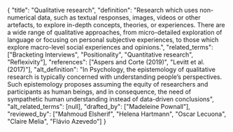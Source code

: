 {
    "title": "Qualitative research",
    "definition": "Research which uses non-numerical data, such as textual responses, images, videos or other artefacts, to explore in-depth concepts, theories, or experiences. There are a wide range of qualitative approaches, from micro-detailed exploration of language or focusing on personal subjective experiences, to those which explore macro-level social experiences and opinions.",
    "related_terms": ["Bracketing Interviews", "Positionality", "Quantitative research", "Reflexivity"],
    "references": ["Aspers and Corte (2019)", "Levitt et al. (2017)"],
    "alt_definition": "In Psychology, the epistemology of qualitative research is typically concerned with understanding people’s perspectives. Such epistemology proposes assuming the equity of researchers and participants as human beings, and in consequence, the need of sympathetic human understanding instead of data-driven conclusions",
    "alt_related_terms": [null],
    "drafted_by": ["Madeleine Pownall"],
    "reviewed_by": ["Mahmoud Elsherif", "Helena Hartmann", "Oscar Lecuona", "Claire Melia", "Flávio Azevedo"]
  }
